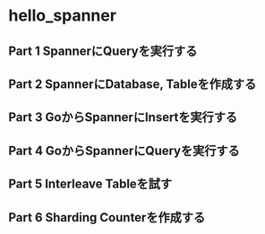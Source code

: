 # hello_spanner

## Part 1 SpannerにQueryを実行する

## Part 2 SpannerにDatabase, Tableを作成する

## Part 3 GoからSpannerにInsertを実行する

## Part 4 GoからSpannerにQueryを実行する

## Part 5 Interleave Tableを試す

## Part 6 Sharding Counterを作成する